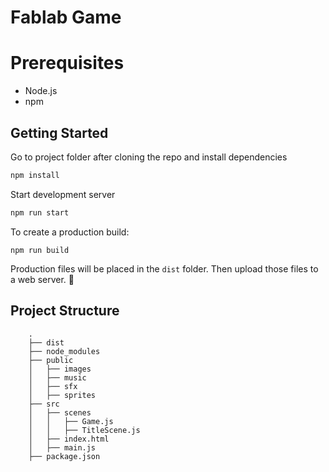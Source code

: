 # Fablab Game

# Prerequisites
- Node.js
- npm

## Getting Started
Go to project folder after cloning the repo and install dependencies
```bash
npm install
```

Start development server
```bash
npm run start
```

To create a production build:
```
npm run build
```

Production files will be placed in the `dist` folder. Then upload those files to a web server. 🎉

## Project Structure
```
    .
    ├── dist
    ├── node_modules
    ├── public
    │   ├── images
    │   ├── music
    │   ├── sfx
    │   ├── sprites
    ├── src
    │   ├── scenes
    │   │   ├── Game.js
    │   │   ├── TitleScene.js
    │   ├── index.html
    │   ├── main.js
    ├── package.json
```
